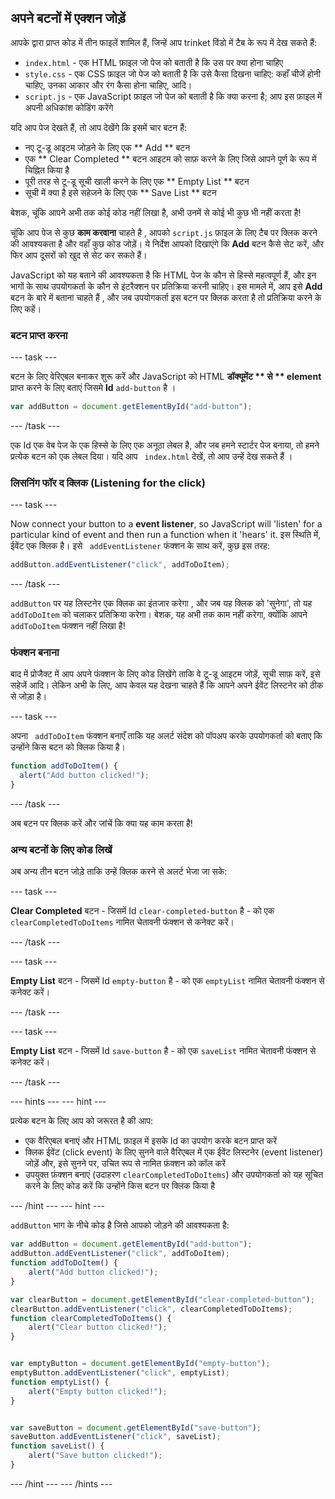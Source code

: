 ## अपने बटनों में एक्शन जोड़ें

आपके द्वारा प्राप्त कोड में तीन फाइलें शामिल हैं, जिन्हें आप trinket विंडो में टैब के रूप में देख सकते हैं:
  - ` index.html ` - एक HTML फ़ाइल जो पेज को बताती है कि उस पर क्या होना चाहिए
  - ` style.css ` - एक CSS फ़ाइल जो पेज को बताती है कि उसे कैसा दिखना चाहिए: कहाँ चीजें होनी चाहिए, उनका आकार और रंग कैसा होना चाहिए, आदि।
  - ` script.js ` - एक JavaScript फ़ाइल जो पेज को बताती है कि क्या करना है; आप इस फ़ाइल में अपनी अधिकांश कोडिंग करेंगे

यदि आप पेज देखते हैं, तो आप देखेंगे कि इसमें चार बटन हैं:

  - नए टू-डू आइटम जोड़ने के लिए एक ** Add ** बटन
  - एक ** Clear Completed ** बटन आइटम को साफ़ करने के लिए जिसे आपने पूर्ण के रूप में चिह्नित किया है
  - पूरी तरह से टू-डू सूची खाली करने के लिए एक ** Empty List ** बटन
  - सूची में क्या है इसे सहेजने के लिए एक ** Save List ** बटन

बेशक, चूंकि आपने अभी तक कोई कोड नहीं लिखा है, अभी उनमें से कोई भी कुछ भी नहीं करता है!

चूंकि आप पेज से कुछ **काम करवाना** चाहते है , आपको ` script.js ` फ़ाइल के लिए टैब पर क्लिक करने की आवश्यकता है और वहाँ कुछ कोड जोड़ें। ये निर्देश आपको दिखाएंगे कि **Add** बटन कैसे सेट करें, और फिर आप दूसरों को खुद से सेट कर सकते हैं।

JavaScript को यह बताने की आवश्यकता है कि HTML पेज के कौन से हिस्से महत्वपूर्ण हैं, और इन भागों के साथ उपयोगकर्ता के कौन से इंटरैक्शन पर प्रतिक्रिया करनी चाहिए। इस मामले में, आप इसे **Add** बटन के बारे में बताना चाहते हैं , और जब उपयोगकर्ता इस बटन पर क्लिक करता है तो प्रतिक्रिया करने के लिए कहें।

### बटन प्राप्त करना

--- task ---

बटन के लिए वेरिएबल बनाकर शुरू करें और JavaScript को HTML **डॉक्यूमेंट ** से ** element** प्राप्त करने के लिए  बताएं  जिसमे **Id** `add-button` है ।

```JavaScript
var addButton = document.getElementById("add-button");
```

--- /task ---

एक Id एक वेब पेज के एक हिस्से के लिए एक अनूठा लेबल है, और जब हमने स्टार्टर पेज बनाया, तो हमने प्रत्येक बटन को एक लेबल दिया। यदि आप ` index.html` देखें, तो आप उन्हें देख सकते हैं ।

### लिसनिंग फॉर द क्लिक (Listening for the click)

--- task ---

Now connect your button to a **event listener**, so JavaScript will 'listen' for a particular kind of event and then run a function when it 'hears' it. इस स्थिति में, ईवेंट एक क्लिक है। इसे ` addEventListener` फंक्शन के साथ करें, कुछ इस तरह:

```JavaScript
addButton.addEventListener("click", addToDoItem);
```

--- /task ---

` addButton ` पर यह लिस्टनेर एक क्लिक का इंतजार करेगा , और जब यह क्लिक को 'सुनेगा', तो यह ` addToDoItem ` को चलाकर प्रतिक्रिया करेगा। बेशक, यह अभी तक काम नहीं करेगा, क्योंकि आपने ` addToDoItem` फंक्शन नहीं लिखा है!

### फंक्शन बनाना
बाद में प्रोजैक्ट में आप अपने फंक्शन के लिए कोड लिखेंगे ताकि वे टू-डू आइटम जोड़ें, सूची साफ़ करें, इसे सहेजें आदि। लेकिन अभी के लिए, आप केवल यह देखना चाहते हैं कि आपने अपने ईवेंट लिस्टनेर को ठीक से जोड़ा है।

--- task ---

अपना ` addToDoItem` फंक्शन बनाएँ ताकि यह अलर्ट संदेश को पॉपअप करके उपयोगकर्ता को बताए कि उन्होंने किस बटन को क्लिक किया है।

```JavaScript
function addToDoItem() {
  alert("Add button clicked!");
}
```

--- /task ---

अब बटन पर क्लिक करें और जांचें कि क्या यह काम करता है!

### अन्य बटनों के लिए कोड लिखें
अब अन्य तीन बटन जोड़े ताकि उन्हें क्लिक करने से अलर्ट भेजा जा सके:

--- task ---

**Clear Completed** बटन - जिसमें Id `clear-completed-button` है - को एक ` clearCompletedToDoItems ` नामित चेतावनी फंक्शन से कनेक्ट करें।

--- /task ---

--- task ---

**Empty List** बटन - जिसमें Id `empty-button` है - को एक `emptyList` नामित चेतावनी फंक्शन से कनेक्ट करें।

--- /task ---

--- task ---

**Empty List** बटन - जिसमें Id `save-button` है - को एक `saveList` नामित चेतावनी फंक्शन से कनेक्ट करें।

--- /task ---

--- hints --- --- hint ---

प्रत्येक बटन के लिए आप को जरूरत है की आप:

  - एक वैरिएबल बनाएं और HTML फ़ाइल में इसके Id का उपयोग करके बटन प्राप्त करें
  - क्लिक ईवेंट (click event) के लिए सुनने वाले वैरिएबल में एक ईवेंट लिस्टनेर (event listener) जोड़ें और, इसे सुनने पर, उचित रूप से नामित फ़ंक्शन को कॉल करें
  - उपयुक्त फ़ंक्शन बनाएं (उदाहरण ` clearCompletedToDoItems `) और उपयोगकर्ता को यह सूचित करने के लिए कोड करें कि उन्होंने किस बटन पर क्लिक किया है

--- /hint --- --- hint ---

` addButton ` भाग के नीचे कोड है जिसे आपको जोड़ने की आवश्यकता है:

```JavaScript
var addButton = document.getElementById("add-button");
addButton.addEventListener("click", addToDoItem);
function addToDoItem() {
    alert("Add button clicked!");
}

var clearButton = document.getElementById("clear-completed-button");
clearButton.addEventListener("click", clearCompletedToDoItems);
function clearCompletedToDoItems() {
    alert("Clear button clicked!");
}


var emptyButton = document.getElementById("empty-button");
emptyButton.addEventListener("click", emptyList);
function emptyList() {
    alert("Empty button clicked!");
}


var saveButton = document.getElementById("save-button");
saveButton.addEventListener("click", saveList);
function saveList() {
    alert("Save button clicked!");
}
```

--- /hint --- --- /hints ---
